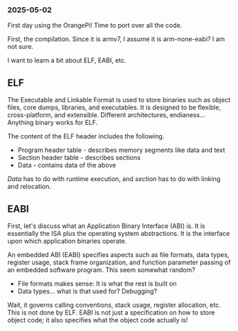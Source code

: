 ### 2025-05-02

First day using the OrangePi! Time to port over all the code.

First, the compilation. Since it is armv7, I assume it is arm-none-eabi? I am
not sure.

I want to learn a bit about ELF, EABI, etc.

## ELF

The Executable and Linkable Format is used to store binaries such as object
files, core dumps, libraries, and executables. It is designed to be flexible,
cross-platform, and extensible. Different architectures, endianess... Anything
binary works for ELF.

The content of the ELF header includes the following.

* Program header table - describes memory segments like data and text
* Section header table - describes sections
* Data - contains data of the above

*Data* has to do with runtime execution, and *section* has to do with linking
and relocation.

## EABI

First, let's discuss what an Application Binary Interface (ABI) is. It
is essentially the ISA plus the operating system abstractions. It is the
interface upon which application binaries operate.

An embedded ABI (EABI) specifies aspects such as file formats, data types,
register usage, stack frame organization, and function parameter passing of an
embedded software program. This seem somewhat random?

* File formats makes sense: It is what the rest is built on
* Data types... what is that used for? Debugging?

Wait, it governs calling conventions, stack usage, register allocation, etc.
This is not done by ELF. EABI is not just a specification on how to store object
code; it also specifies what the object code actually is!
